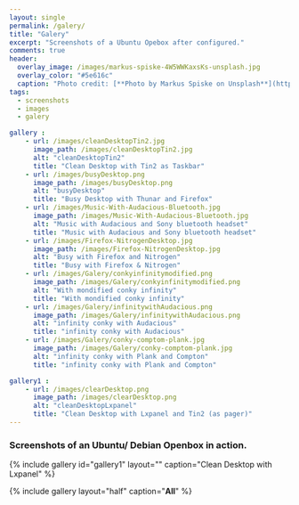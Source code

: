 ```yaml
---
layout: single
permalink: /galery/
title: "Galery"
excerpt: "Screenshots of a Ubuntu Opebox after configured."
comments: true
header:
  overlay_image: /images/markus-spiske-4W5WWKaxsKs-unsplash.jpg
  overlay_color: "#5e616c"
  caption: "Photo credit: [**Photo by Markus Spiske on Unsplash**](https://unsplash.com/photos/4W5WWKaxsKs)"
tags:
  - screenshots
  - images
  - galery

gallery :
    - url: /images/cleanDesktopTin2.jpg
      image_path: /images/cleanDesktopTin2.jpg
      alt: "cleanDesktopTin2"
      title: "Clean Desktop with Tin2 as Taskbar"
    - url: /images/busyDesktop.png
      image_path: /images/busyDesktop.png
      alt: "busyDesktop"
      title: "Busy Desktop with Thunar and Firefox"
    - url: /images/Music-With-Audacious-Bluetooth.jpg
      image_path: /images/Music-With-Audacious-Bluetooth.jpg
      alt: "Music with Audacious and Sony bluetooth headset"
      title: "Music with Audacious and Sony bluetooth headset"
    - url: /images/Firefox-NitrogenDesktop.jpg
      image_path: /images/Firefox-NitrogenDesktop.jpg
      alt: "Busy with Firefox and Nitrogen"
      title: "Busy with Firefox & Nitrogen"
    - url: /images/Galery/conkyinfinitymodified.png
      image_path: /images/Galery/conkyinfinitymodified.png
      alt: "With mondified conky infinity"
      title: "With mondified conky infinity"
    - url: /images/Galery/infinitywithAudacious.png
      image_path: /images/Galery/infinitywithAudacious.png
      alt: "infinity conky with Audacious"
      title: "infinity conky with Audacious"
    - url: /images/Galery/conky-comptom-plank.jpg
      image_path: /images/Galery/conky-comptom-plank.jpg
      alt: "infinity conky with Plank and Compton"
      title: "infinity conky with Plank and Compton"            

gallery1 :
    - url: /images/clearDesktop.png
      image_path: /images/clearDesktop.png
      alt: "cleanDesktopLxpanel"
      title: "Clean Desktop with Lxpanel and Tin2 (as pager)"
---
```

### Screenshots of an Ubuntu/ Debian Openbox in action.

{% include gallery id="gallery1" layout="" caption="Clean Desktop with Lxpanel" %}

{% include gallery layout="half" caption="**All**" %}
